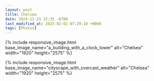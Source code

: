 ```yaml
---
layout: post
title: Chelsea
date: 2024-11-23 15:35 -0700
last_modified_at: 2025-02-02 07:29:10 +0000
tags: [Photos]
---
```


{% include responsive_image.html base_image_name="a_building_with_a_clock_tower" alt="Chelsea" 
    width="1920" height="2575" %}

<!-- more -->


{% include responsive_image.html base_image_name="cityscape_with_overcast_weather" alt="Chelsea" 
    width="1920" height="2575" %}

